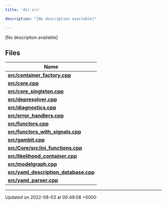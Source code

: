 ```yaml
---
title: 'dir src'

description: "[No description available]"

---
```







[No description available]

## Files

| Name           |
| -------------- |
| **[src/container_factory.cpp](/documentation/code/main/files/container__factory_8cpp/#file-container-factory.cpp)**  |
| **[src/core.cpp](/documentation/code/main/files/core_8cpp/#file-core.cpp)**  |
| **[src/core_singleton.cpp](/documentation/code/main/files/core__singleton_8cpp/#file-core-singleton.cpp)**  |
| **[src/depresolver.cpp](/documentation/code/main/files/depresolver_8cpp/#file-depresolver.cpp)**  |
| **[src/diagnostics.cpp](/documentation/code/main/files/diagnostics_8cpp/#file-diagnostics.cpp)**  |
| **[src/error_handlers.cpp](/documentation/code/main/files/error__handlers_8cpp/#file-error-handlers.cpp)**  |
| **[src/functors.cpp](/documentation/code/main/files/functors_8cpp/#file-functors.cpp)**  |
| **[src/functors_with_signals.cpp](/documentation/code/main/files/functors__with__signals_8cpp/#file-functors-with-signals.cpp)**  |
| **[src/gambit.cpp](/documentation/code/main/files/gambit_8cpp/#file-gambit.cpp)**  |
| **[src/Core/src/ini_functions.cpp](/documentation/code/main/files/core_2src_2ini__functions_8cpp/#file-core/src/ini-functions.cpp)**  |
| **[src/likelihood_container.cpp](/documentation/code/main/files/likelihood__container_8cpp/#file-likelihood-container.cpp)**  |
| **[src/modelgraph.cpp](/documentation/code/main/files/modelgraph_8cpp/#file-modelgraph.cpp)**  |
| **[src/yaml_description_database.cpp](/documentation/code/main/files/yaml__description__database_8cpp/#file-yaml-description-database.cpp)**  |
| **[src/yaml_parser.cpp](/documentation/code/main/files/yaml__parser_8cpp/#file-yaml-parser.cpp)**  |






-------------------------------

Updated on 2022-08-03 at 00:49:08 +0000
